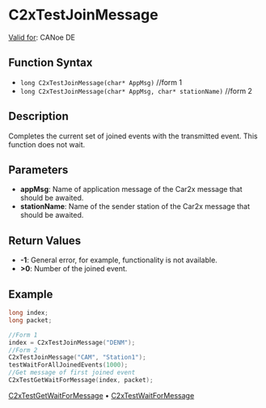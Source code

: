 # C2xTestJoinMessage

[Valid for](../../../Shared/FeatureAvailability.md): CANoe DE

## Function Syntax

- `long C2xTestJoinMessage(char* AppMsg)` //form 1
- `long C2xTestJoinMessage(char* AppMsg, char* stationName)` //form 2

## Description

Completes the current set of joined events with the transmitted event. This function does not wait.

## Parameters

- **appMsg**: Name of application message of the Car2x message that should be awaited.
- **stationName**: Name of the sender station of the Car2x message that should be awaited.

## Return Values

- **-1**: General error, for example, functionality is not available.
- **>0**: Number of the joined event.

## Example

```c
long index;
long packet;

//Form 1
index = C2xTestJoinMessage("DENM");
//Form 2
C2xTestJoinMessage("CAM", "Station1");
testWaitForAllJoinedEvents(1000);
//Get message of first joined event
C2xTestGetWaitForMessage(index, packet);
```

[C2xTestGetWaitForMessage](CAPLfunctionC2xTestGetWaitForMessage.md) • [C2xTestWaitForMessage](CAPLfunctionC2xTestWaitForMessage.md)
